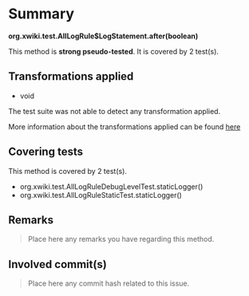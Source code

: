 # Summary
**org.xwiki.test.AllLogRule$LogStatement.after(boolean)**

This method is **strong pseudo-tested**.
It is covered by 2 test(s). 


## Transformations applied

- void


The test suite was not able to detect any transformation applied.

More information about the transformations applied can be found [here](https://github.com/STAMP-project/pitest-descartes)

## Covering tests
This method is covered by 2 test(s).
* org.xwiki.test.AllLogRuleDebugLevelTest.staticLogger()
* org.xwiki.test.AllLogRuleStaticTest.staticLogger()


## Remarks
> Place here any remarks you have regarding this method.

## Involved commit(s)

> Place here any commit hash related to this issue.
